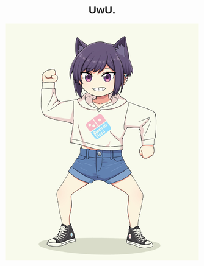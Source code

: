 <h1 align="center" style="font-family: Helvetica">UwU.</h1>

<p align="center">
  <a href="https://twitter.com/paxiti/status/1304781804163837952" alt="Art by Paxiti">
    <img width="800" src="images/46fae87a978631d56849e8deb8b7efb6.jpg" alt="Art by Paxiti">
  </a>
</p>
